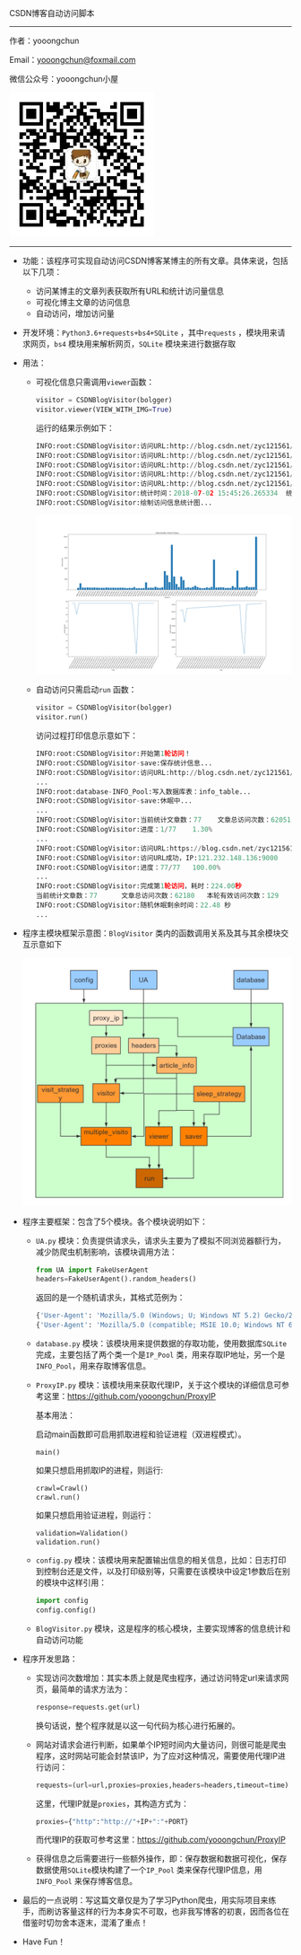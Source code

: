 CSDN博客自动访问脚本

---

作者：yooongchun

Email：yooongchun@foxmail.com

微信公众号：yooongchun小屋

![yooongchun小屋](yooongchun小屋.jpg)

---

- 功能：该程序可实现自动访问CSDN博客某博主的所有文章。具体来说，包括以下几项：

  - 访问某博主的文章列表获取所有URL和统计访问量信息
  - 可视化博主文章的访问信息
  - 自动访问，增加访问量

- 开发环境：`Python3.6+requests+bs4+SQLite` ，其中`requests` ，模块用来请求网页，`bs4` 模块用来解析网页，`SQLite` 模块来进行数据存取

- 用法：

  - 可视化信息只需调用`viewer`函数：

    ```python
    visitor = CSDNBlogVisitor(bolgger)
    visitor.viewer(VIEW_WITH_IMG=True)
    ```

    运行的结果示例如下：

    ```python
    INFO:root:CSDNBlogVisitor:访问URL:http://blog.csdn.net/zyc121561/article/list/1
    INFO:root:CSDNBlogVisitor:访问URL:http://blog.csdn.net/zyc121561/article/list/2
    INFO:root:CSDNBlogVisitor:访问URL:http://blog.csdn.net/zyc121561/article/list/3
    INFO:root:CSDNBlogVisitor:访问URL:http://blog.csdn.net/zyc121561/article/list/4
    INFO:root:CSDNBlogVisitor:访问URL:http://blog.csdn.net/zyc121561/article/list/5
    INFO:root:CSDNBlogVisitor:统计时间：2018-07-02 15:45:26.265334  统计文章数：77  总计访问量：61678
    INFO:root:CSDNBlogVisitor:绘制访问信息统计图...
    ```

    ![viewer](CSDN_Visitor_Counter_Viewer.png)

  - 自动访问只需启动`run` 函数：

    ```python
    visitor = CSDNBlogVisitor(bolgger)
    visitor.run()
    ```

    访问过程打印信息示意如下：

    ```python
    INFO:root:CSDNBlogVisitor:开始第1轮访问！
    INFO:root:CSDNBlogVisitor-save:保存统计信息...
    INFO:root:CSDNBlogVisitor:访问URL:http://blog.csdn.net/zyc121561/article/list/1
    ...
    INFO:root:database-INFO_Pool:写入数据库表：info_table...
    INFO:root:CSDNBlogVisitor-save:休眠中...
    ...
    INFO:root:CSDNBlogVisitor:当前统计文章数：77    文章总访问次数：62051
    INFO:root:CSDNBlogVisitor:进度：1/77    1.30%
    ...
    INFO:root:CSDNBlogVisitor:访问URL:https://blog.csdn.net/zyc121561/article/details/52722665
    INFO:root:CSDNBlogVisitor:访问URL成功，IP:121.232.148.136:9000
    INFO:root:CSDNBlogVisitor:进度：77/77   100.00%
    ...
    INFO:root:CSDNBlogVisitor:完成第1轮访问，耗时：224.00秒
    当前统计文章数：77      文章总访问次数：62180   本轮有效访问次数：129
    INFO:root:CSDNBlogVisitor:随机休眠剩余时间：22.48 秒
    ...
    ```

- 程序主模块框架示意图：`BlogVisitor` 类内的函数调用关系及其与其余模块交互示意如下

  ![](BlogVisitor.png)

- 程序主要框架：包含了5个模块。各个模块说明如下：

  - `UA.py` 模块：负责提供请求头，请求头主要为了模拟不同浏览器额行为，减少防爬虫机制影响，该模块调用方法：

    ```python
    from UA import FakeUserAgent
    headers=FakeUserAgent().random_headers()
    ```

    返回的是一个随机请求头，其格式范例为：

    ```python
    {'User-Agent': 'Mozilla/5.0 (Windows; U; Windows NT 5.2) Gecko/2008070208 Firefox/3.0.1', 'Referer': 'https://so.csdn.net/so/search/s.do?q=%E3%80%90%E5%9B%BE%E5%83%8F%E5%A4%84%E7%90%86%E4%B8%93%E9%A2%98%EF%BC%88%E4%B8%80%EF%BC%89%E3%80%91%E5%9B%BE%E5%83%8F%E8%BE%B9%E7%BC%98%E7%89%B9%E5%BE%81%E6%8F%90%E5%8F%96&t=%20&u=', 'Accept-Language': 'zh-CN,zh;q=0.9,en-US;q=0.8,en;q=0.7', 'Accept': 'text/html,application/xhtml+xml,application/xml;q=0.9,image/webp,image/apng,*/*;q=0.8', 'Accept-Encoding': 'gzip, deflate, br', 'Cache-Control': 'max-age=0', 'Connection': 'keep-alive', 'Host': 'blog.csdn.net', 'Upgrade-Insecure-Requests': '1'}
    {'User-Agent': 'Mozilla/5.0 (compatible; MSIE 10.0; Windows NT 6.1; WOW64; Trident/6.0)', 'Referer': 'https://www.google.com.hk/', 'Accept-Language': 'zh-CN,zh;q=0.9,en-US;q=0.8,en;q=0.7', 'Accept': 'text/html,application/xhtml+xml,application/xml;q=0.9,image/webp,image/apng,*/*;q=0.8', 'Accept-Encoding': 'gzip, deflate, br', 'Cache-Control': 'max-age=0', 'Connection': 'keep-alive', 'Host': 'blog.csdn.net', 'Upgrade-Insecure-Requests': '1'}
    ```

    

  - `database.py` 模块：该模块用来提供数据的存取功能，使用数据库`SQLite` 完成，主要包括了两个类一个是`IP_Pool` 类，用来存取IP地址，另一个是`INFO_Pool`，用来存取博客信息。

  - `ProxyIP.py` 模块：该模块用来获取代理IP，关于这个模块的详细信息可参考这里：https://github.com/yooongchun/ProxyIP

    基本用法：

    启动main函数即可启用抓取进程和验证进程（双进程模式）。

    ```
    main()
    ```

    如果只想启用抓取IP的进程，则运行:

    ```
    crawl=Crawl()
    crawl.run()
    ```

    如果只想启用验证进程，则运行：

    ```
    validation=Validation()
    validation.run()
    ```

  - `config.py` 模块：该模块用来配置输出信息的相关信息，比如：日志打印到控制台还是文件，以及打印级别等，只需要在该模块中设定1参数后在别的模块中这样引用：

    ```python
    import config
    config.config()
    ```

  - `BlogVisitor.py` 模块，这是程序的核心模块，主要实现博客的信息统计和自动访问功能

- 程序开发思路：

  - 实现访问次数增加：其实本质上就是爬虫程序，通过访问特定url来请求网页，最简单的请求方法为：

    ```python
    response=requests.get(url)
    ```

    换句话说，整个程序就是以这一句代码为核心进行拓展的。

  - 网站对请求会进行判断，如果单个IP短时间内大量访问，则很可能是爬虫程序，这时网站可能会封禁该IP，为了应对这种情况，需要使用代理IP进行访问：

    ```python
    requests=(url=url,proxies=proxies,headers=headers,timeout=time)
    ```

    这里，代理IP就是`proxies`，其构造方式为：

    ```python
    proxies={"http":"http://"+IP+":"+PORT}
    ```

    而代理IP的获取可参考这里：https://github.com/yooongchun/ProxyIP

  - 获得信息之后需要进行一些额外操作，即：保存数据和数据可视化，保存数据使用`SQLite`模块构建了一个`IP_Pool` 类来保存代理IP信息，用`INFO_Pool` 来保存博客信息。

- 最后的一点说明：写这篇文章仅是为了学习Python爬虫，用实际项目来练手，而刷访客量这样的行为本身实不可取，也非我写博客的初衷，因而各位在借鉴时切勿舍本逐末，混淆了重点！

- Have Fun！
